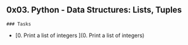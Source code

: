 ## 0x03. Python - Data Structures: Lists, Tuples ##
	### Tasks
-  [0. Print a list of integers ](0. Print a list of integers)
